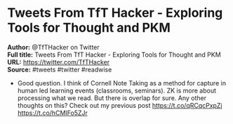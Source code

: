 # Tweets From TfT Hacker - Exploring Tools for Thought and PKM

**Author:** @TfTHacker on Twitter  
**Full title:** Tweets From TfT Hacker - Exploring Tools for Thought and PKM  
**URL:** https://twitter.com/TfTHacker  
**Source:** #tweets #twitter #readwise

- Good question. I think of Cornell Note Taking as a method for capture in human led learning events (classrooms, seminars). ZK is more about processing what we read. But there is overlap for sure.
  Any other thoughts on this?
  Check out my previous post
  https://t.co/qRCqcPxpZj https://t.co/hCMIFo5ZJr 
   
